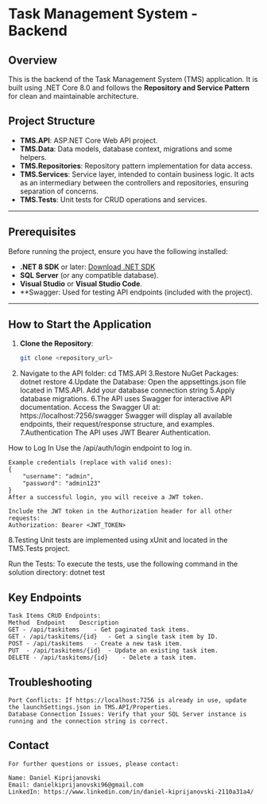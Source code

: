 # Task Management System - Backend

## Overview
This is the backend of the Task Management System (TMS) application. It is built using .NET Core 8.0 and follows the **Repository and Service Pattern** for clean and maintainable architecture.

## Project Structure
- **TMS.API**: ASP.NET Core Web API project.
- **TMS.Data**: Data models, database context, migrations and some helpers.
- **TMS.Repositories**: Repository pattern implementation for data access.
- **TMS.Services**: Service layer, intended to contain business logic. It acts as an intermediary between the controllers and repositories, ensuring separation of concerns.
- **TMS.Tests**: Unit tests for CRUD operations and services.

---

## Prerequisites
Before running the project, ensure you have the following installed:
- **.NET 8 SDK** or later: [Download .NET SDK](https://dotnet.microsoft.com/download)
- **SQL Server** (or any compatible database).
- **Visual Studio** or **Visual Studio Code**.
- **Swagger: Used for testing API endpoints (included with the project).


---

## How to Start the Application

1. **Clone the Repository**:
   ```bash
   git clone <repository_url>
2. Navigate to the API folder:
   cd TMS.API
3.Restore NuGet Packages:
   dotnet restore
4.Update the Database:
   Open the appsettings.json file located in TMS.API.
   Add your database connection string
5.Apply database migrations.
6.The API uses Swagger for interactive API documentation.
   Access the Swagger UI at:
   https://localhost:7256/swagger
Swagger will display all available endpoints, their request/response structure, and examples.
7.Authentication
    The API uses JWT Bearer Authentication.

How to Log In
    Use the /api/auth/login endpoint to log in.

    Example credentials (replace with valid ones):
    {
        "username": "admin",
        "password": "admin123"
    }
    After a successful login, you will receive a JWT token.

    Include the JWT token in the Authorization header for all other requests:
    Authorization: Bearer <JWT_TOKEN>
8.Testing
    Unit tests are implemented using xUnit and located in the TMS.Tests project.

Run the Tests:
    To execute the tests, use the following command in the solution directory:
    dotnet test

## Key Endpoints
    Task Items CRUD Endpoints:
    Method	Endpoint	Description
    GET	- /api/taskitems	- Get paginated task items.
    GET	- /api/taskitems/{id}	- Get a single task item by ID.
    POST - /api/taskitems	- Create a new task item.
    PUT	 - /api/taskitems/{id}	- Update an existing task item.
    DELETE - /api/taskitems/{id}	- Delete a task item.

## Troubleshooting
    Port Conflicts: If https://localhost:7256 is already in use, update the launchSettings.json in TMS.API/Properties.
    Database Connection Issues: Verify that your SQL Server instance is running and the connection string is correct.

## Contact
    For further questions or issues, please contact:
    
    Name: Daniel Kiprijanovski
    Email: danielkiprijanovski96@gmail.com
    LinkedIn: https://www.linkedin.com/in/daniel-kiprijanovski-2110a31a4/






